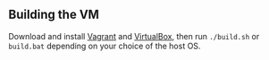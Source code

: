 ## Building the VM
Download and install [Vagrant](https://www.vagrantup.com/) and [VirtualBox](https://www.virtualbox.org/wiki/Downloads), then run `./build.sh` or `build.bat` depending on your choice of the host OS.
